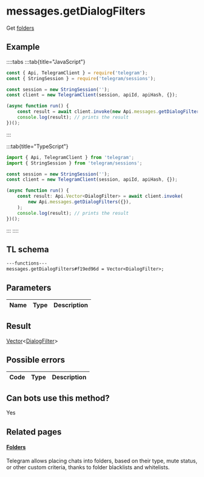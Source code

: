 # messages.getDialogFilters

Get [folders](https://core.telegram.org/api/folders)

## Example

::::tabs
:::tab{title="JavaScript"}

```js
const { Api, TelegramClient } = require('telegram');
const { StringSession } = require('telegram/sessions');

const session = new StringSession('');
const client = new TelegramClient(session, apiId, apiHash, {});

(async function run() {
    const result = await client.invoke(new Api.messages.getDialogFilters({}));
    console.log(result); // prints the result
})();
```

:::

:::tab{title="TypeScript"}

```ts
import { Api, TelegramClient } from 'telegram';
import { StringSession } from 'telegram/sessions';

const session = new StringSession('');
const client = new TelegramClient(session, apiId, apiHash, {});

(async function run() {
    const result: Api.Vector<DialogFilter> = await client.invoke(
        new Api.messages.getDialogFilters({}),
    );
    console.log(result); // prints the result
})();
```

:::
::::

## TL schema

```txt
---functions---
messages.getDialogFilters#f19ed96d = Vector<DialogFilter>;
```

## Parameters

| Name | Type | Description |
| :--: | ---- | ----------- |

## Result

[Vector](https://core.telegram.org/type/Vector%20t)<[DialogFilter](https://core.telegram.org/type/DialogFilter)>

## Possible errors

| Code | Type | Description |
| :--: | ---- | ----------- |

## Can bots use this method?

Yes

## Related pages

#### [Folders](https://core.telegram.org/api/folders)

Telegram allows placing chats into folders, based on their type, mute status, or other custom criteria, thanks to folder blacklists and whitelists.

